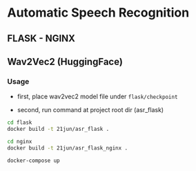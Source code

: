 # Automatic Speech Recognition 
## FLASK - NGINX
## Wav2Vec2 (HuggingFace)


### Usage

* first, place wav2vec2 model file under `flask/checkpoint`

* second, run command at project root dir (asr_flask)

```sh
cd flask
docker build -t 21jun/asr_flask .
```

```sh
cd nginx
docker build -t 21jun/asr_flask_nginx .
```

```sh
docker-compose up
```